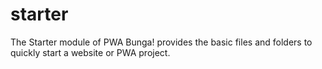 # starter
The Starter module of PWA Bunga! provides the basic files and folders to quickly start a website or PWA project. 
